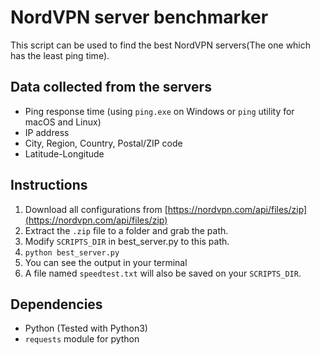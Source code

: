 # NordVPN server benchmarker

This script can be used to find the best NordVPN servers(The one which has the least ping time). 


## Data collected from the servers
* Ping response time (using `ping.exe` on Windows or `ping` utility for macOS and Linux)
* IP address
* City, Region, Country, Postal/ZIP code
* Latitude-Longitude

## Instructions
1. Download all configurations from [https://nordvpn.com/api/files/zip](https://nordvpn.com/api/files/zip)
2. Extract the `.zip` file to a folder and grab the path.
3. Modify `SCRIPTS_DIR` in best\_server.py to this path.
4. `python best_server.py`
5. You can see the output in your terminal
6. A file named `speedtest.txt` will also be saved on your `SCRIPTS_DIR`.

## Dependencies
* Python (Tested with Python3)
* `requests` module for python
